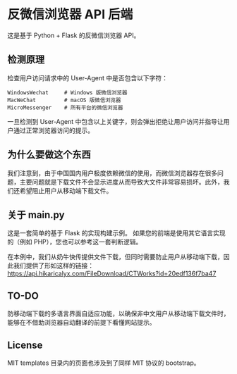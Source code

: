 # 反微信浏览器 API 后端
这是基于 Python + Flask 的反微信浏览器 API。

## 检测原理
检查用户访问请求中的 User-Agent 中是否包含以下字符：
```
WindowsWechat     # Windows 版微信浏览器
MacWeChat         # macOS 版微信浏览器
MicroMessenger    # 所有平台的微信浏览器
```
一旦检测到 User-Agent 中包含以上关键字，则会弹出拒绝让用户访问并指导让用户通过正常浏览器访问的提示。

## 为什么要做这个东西
我们注意到，由于中国国内用户极度依赖微信的使用，而微信浏览器存在很多问题，主要问题就是下载文件不会显示进度从而导致大文件非常容易损坏。此外，我们还希望阻止用户从移动端下载文件。

## 关于 main.py
这是一套简单的基于 Flask 的实现构建示例。
如果您的前端是使用其它语言实现的（例如 PHP），您也可以参考这一套判断逻辑。

在本例中，我们从奶牛快传提供文件下载，但同时需要防止用户从移动端下载，因此我们提供了形如这样的链接：
https://api.hikaricalyx.com/FileDownload/CTWorks?id=20edf136f7ba47

## TO-DO
防移动端下载的多语言界面自适应功能，以确保非中文用户从移动端下载文件时，能够在不借助浏览器自动翻译的前提下看懂网站提示。

## License
MIT
templates 目录内的页面也涉及到了同样 MIT 协议的 bootstrap。
